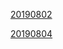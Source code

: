 [20190802](https://github.com/chuanHH/Blog/blob/master/articles/interview/20190802.md)

[20190804](https://github.com/chuanHH/Blog/blob/master/articles/interview/20190803.md)